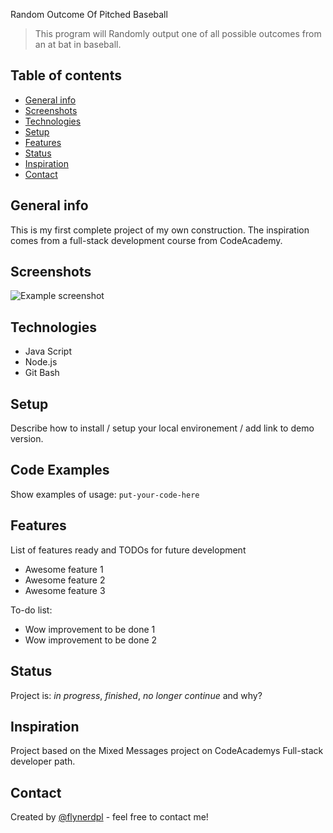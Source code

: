 Random Outcome Of Pitched Baseball
> This program will Randomly output one of all possible outcomes from an at bat in baseball.

## Table of contents
* [General info](#general-info)
* [Screenshots](#screenshots)
* [Technologies](#technologies)
* [Setup](#setup)
* [Features](#features)
* [Status](#status)
* [Inspiration](#inspiration)
* [Contact](#contact)

## General info
This is my first complete project of my own construction. The inspiration comes from a full-stack development course from CodeAcademy. 

## Screenshots
![Example screenshot](./img/screenshot.png)

## Technologies
* Java Script 
* Node.js 
* Git Bash

## Setup
Describe how to install / setup your local environement / add link to demo version.

## Code Examples
Show examples of usage:
`put-your-code-here`

## Features
List of features ready and TODOs for future development
* Awesome feature 1
* Awesome feature 2
* Awesome feature 3

To-do list:
* Wow improvement to be done 1
* Wow improvement to be done 2

## Status
Project is: _in progress_, _finished_, _no longer continue_ and why?

## Inspiration
Project based on the Mixed Messages project on CodeAcademys Full-stack developer path.

## Contact
Created by [@flynerdpl](https://www.flynerd.pl/) - feel free to contact me!
